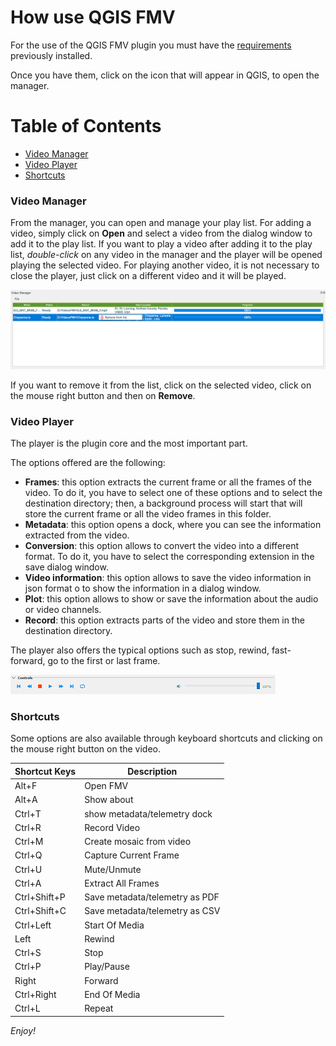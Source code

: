 # How use QGIS FMV #

For the use of the QGIS FMV plugin you must have the [requirements](../index.md#dependencies) previously installed.

Once you have them, click on the icon that will appear in QGIS, to open the manager.

# Table of Contents
<!-- MarkdownTOC -->

- [Video Manager](#video-manager)
- [Video Player](#video-player)
- [Shortcuts](#shortcuts)

<!-- /MarkdownTOC -->

### Video Manager

From the manager, you can open and manage your play list.
For adding a video, simply click on **Open** and select a video from the dialog window to add it to the play list.
If you want to play a video after adding it to the play list, *double-click* on any video in the manager and the player will be opened playing the selected video. 
For playing another video, it is not necessary to close the player, just click on a different video and it will be played.

![a](images/remove.png)

If you want to remove it from the list, click on the selected video, click on the mouse right button and then on **Remove**.

### Video Player

The player is the plugin core and the most important part. 

The options offered are the following:

- **Frames**: this option extracts the current frame or all the frames of the video. To do it, you have to select one of these options and to select the destination directory; 
then, a background process will start that will store the current frame or all the video frames in this folder.
- **Metadata**: this option opens a dock, where you can see the information extracted from the video.
- **Conversion**: this option allows to convert the video into a different format. To do it, you have to select the corresponding extension in the save dialog window.
- **Video information**: this option allows to save the video information in json format o to show the information in a dialog window.
- **Plot**: this option allows to show or save the information about the audio or video channels.
- **Record**: this option extracts parts of the video and store them in the destination directory.

The player also offers the typical options such as stop, rewind, fast-forward, go to the first or last frame.

![a](images/player.png)

### Shortcuts

Some options are also available through keyboard shortcuts and clicking on the mouse right button on the video.

| Shortcut Keys | Description |
| ------ | ------ |
| Alt+F | Open FMV |
| Alt+A | Show about |
| Ctrl+T | show metadata/telemetry dock |
| Ctrl+R | Record Video |
| Ctrl+M | Create mosaic from video |
| Ctrl+Q | Capture Current Frame |
| Ctrl+U | Mute/Unmute |
| Ctrl+A | Extract All Frames |
| Ctrl+Shift+P | Save metadata/telemetry as PDF |
| Ctrl+Shift+C | Save metadata/telemetry as CSV |
| Ctrl+Left | Start Of Media |
| Left | Rewind |
| Ctrl+S | Stop |
| Ctrl+P | Play/Pause |
| Right | Forward |
| Ctrl+Right | End Of Media |
| Ctrl+L | Repeat |


*Enjoy!*
